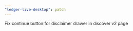 ```yaml
---
"ledger-live-desktop": patch
---
```


Fix continue button for disclaimer drawer in discover v2 page
